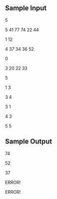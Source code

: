 ## Sample Input


5

5 41 77 74 22 44

1 12

4 37 34 36 52

0

3 20 22 33

5

1 3

3 4

3 1

4 3

5 5


## Sample Output


74

52

37

ERROR!

ERROR!

